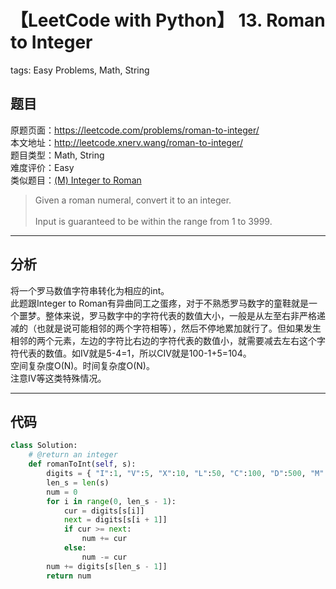 # 【LeetCode with Python】 13. Roman to Integer
tags: Easy Problems, Math, String

## 题目
原题页面：<https://leetcode.com/problems/roman-to-integer/><br/>
本文地址：<http://leetcode.xnerv.wang/roman-to-integer/><br/>
题目类型：Math, String<br/>
难度评价：Easy<br/>
类似题目：[(M) Integer to Roman](/integer-to-roman/)<br/>

> Given a roman numeral, convert it to an integer.<br/>
><br/>
> Input is guaranteed to be within the range from 1 to 3999.<br/>

<!-- more -->

---
## 分析
将一个罗马数值字符串转化为相应的int。<br/>
此题跟Integer to Roman有异曲同工之蛋疼，对于不熟悉罗马数字的童鞋就是一个噩梦。整体来说，罗马数字中的字符代表的数值大小，一般是从左至右非严格递减的（也就是说可能相邻的两个字符相等），然后不停地累加就行了。但如果发生相邻的两个元素，左边的字符比右边的字符代表的数值小，就需要减去左右这个字符代表的数值。如IV就是5-4=1，所以CIV就是100-1+5=104。<br/>
空间复杂度O(N)。时间复杂度O(N)。<br/>
注意IV等这类特殊情况。<br/>

---
## 代码
``` python
class Solution:
    # @return an integer
    def romanToInt(self, s):
        digits = { "I":1, "V":5, "X":10, "L":50, "C":100, "D":500, "M":1000 }
        len_s = len(s)
        num = 0
        for i in range(0, len_s - 1):
            cur = digits[s[i]]
            next = digits[s[i + 1]]
            if cur >= next:
                num += cur
            else:
                num -= cur
        num += digits[s[len_s - 1]]
        return num
```

